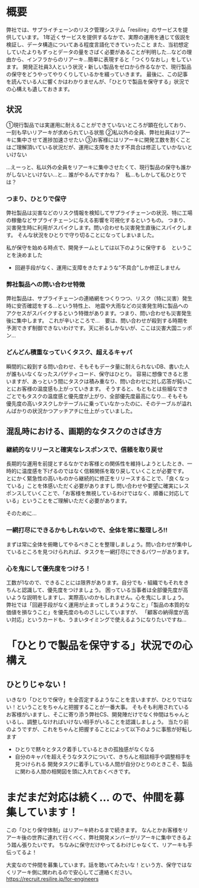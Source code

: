 # 概要
弊社では、サプライチェーンのリスク管理システム「resilire」のサービスを提供しています。
1年近くサービスを提供するなかで、実際の運用を通じて仮説を検証し、データ構造についてある程度言語化できていったこと
また、当初想定していたよりもずっとデータの量をさばく必要があることが判明した…などの理由から、インフラからのリアーキ…簡単に表現すると「つくりなおし」をしています。
開発正社員3人という状況・新しい製品をゼロから作るなかで、現行製品の保守をどうやってやりくりしているかを綴っていきます。
最後に、この記事を読んでいる人に響くかはわかりませんが、「ひとりで製品を保守する」状況での心構えも遺しておきます。

## 状況
①現行製品では実運用に耐えることができていないところが顕在化しており、一刻も早いリアーキが求められている状態
②私以外の全員、弊社社員はリアーキに集中させて進捗加速させたい
③お客様にはリアーキに開発工数を割くことはご理解頂いている状況だが、運用に支障をきたす不具合は修正していかないといけない

…えーっと、私以外の全員をリアーキに集中させたくて、現行製品の保守も誰かがしないといけない…と…
誰がやるんですかね？　私…もしかして私ひとりでは？

### つまり、ひとりで保守
弊社製品は災害などのリスク情報を検知してサプライチェーンの状況、特に工場の稼働などサプライチェーンに与える影響を可視化するというもの。
つまり、災害発生時に利用がスパイクします。問い合わせも災害発生直後にスパイクします。
そんな状況をひとりで守り切ることになってしまいました。

私が保守を始める時点で、開発チームとしては以下のように保守する　ということを決めました
- 回避手段がなく、運用に支障をきたすような"不具合"しか修正しません

### 弊社製品への問い合わせ特徴
弊社製品は、サプライチェーンの連絡網をつくりつつ、リスク（特に災害）発生時に安否確認をする…という特性上、
地震や大雨などの災害発生時に製品へのアクセスがスパイクするという特徴があります。つまり、問い合わせも災害発生後に集中します。
これが辛いところで…　要は、問い合わせが殺到する時期を予測できず制御できないわけです。天に祈るしかないが、ここは災害大国ニッポン…

### どんどん積重なっていくタスク、超えるキャパ
瞬間的に殺到する問い合わせ、そもそもデータ量に耐えられないDB、書いた人が誰もいなくなったスパゲティコード、保守はひとり。
容易に想像できると思いますが、あっという間にタスクは積み重なり、問い合わせに対し応答が鈍いことにお客様の温度感も上がっていきます。
そうすると、もともとは些細なできごとでもタスクの温度感と優先度が上がり、全部優先度最高になり…
そもそも優先度の高いタスクしかテーブルに乗っていなかったのに、そのテーブルが溢れんばかりの状況かつアッチアチに仕上がっていました。

## 混乱時における、画期的なタスクのさばき方
### 継続的なリリースと確実なレスポンスで、信頼を取り戻せ
長期的な運用を前提とするなかでお客様との関係性を維持しようとしたとき、一時的に温度感を下げるのではなく信頼関係を取り戻していくことが必要です。
とにかく緊急性の高いものから継続的に修正をリリースすることで、「良くなっている」ことを体感いただく必要がありますし
問い合わせや要望に確実にレスポンスしていくことで、「お客様を無視しているわけではなく、順番に対応している」ということをご理解いただく必要があります。

そのために…

### 一網打尽にできるかもしれないので、全体を常に整理しろ!!
まずは常に全体を俯瞰してやるべきことを整理しましょう。問い合わせが集中しているところを見つけられれば、タスクを一網打尽にできるパワーがあります。

### 心を鬼にして優先度をつけろ！
工数が1なので、できることには限界があります。自分でも・組織でもそれをきちんと認識して、優先度をつけましょう。
困っている当事者は全部優先度が高いような説明をしますし、実際高いのかもしれません。心を鬼にしましょう。
弊社では「回避手段がなく運用が止まってしまうようなこと」「製品の本質的な価値を損なうこと」を優先度のものさしにしていますが、
「顧客の納得度が高い対応」というカードも、うまいタイミングで使えるようになりたいですね…

# 「ひとりで製品を保守する」状況での心構え
## ひとりじゃない！
いきなり「ひとりで保守」を全否定するようなことを言いますが、ひとりではない！ということをちゃんと把握することが一番大事。
そもそも利用されているお客様がいますし、そこに寄り添う弊社CS、開発陣だけでなく仲間はちゃんといるし、調整しなければいけない相手がいることを認識しましょう。
当たり前のようですが、これをちゃんと把握することによって以下のように事態が好転します
- ひとりで黙々とタスク着手しているときの孤独感がなくなる
- 自分のキャパを超えそうなタスクについて、きちんと相談相手や調整相手を見つけられる
開発タスクに着手している人間が自分ひとりのときこそ、製品に関わる人間の相関図を頭に入れておくべきです。

# まだまだ対応は続く… ので、仲間を募集しています！
この「ひとり保守体制」はリアーキ終わるまで続きます。
なんとかお客様をリアーキ後の世界に連れて行くべく、弊社開発メンバーがリアーキに集中できるよう踏ん張りたいです。
ちなみに保守だけやってるわけじゃなくて、リアーキも手伝ってるよ！

大変なので仲間を募集しています。話を聴いてみたいな！という方、保守ではなくリアーキ側に関われるので安心してご連絡ください。
https://recruit.resilire.jp/for-engineers
